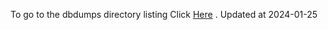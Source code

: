 To go to the dbdumps directory listing Click [Here](https://ipfs.io/ipfs/bafkreihq6tx3tirwt7rrkrwpsy57s2ux74kmrx22llexlmbr2sjecr5pfy) . Updated at 2024-01-25